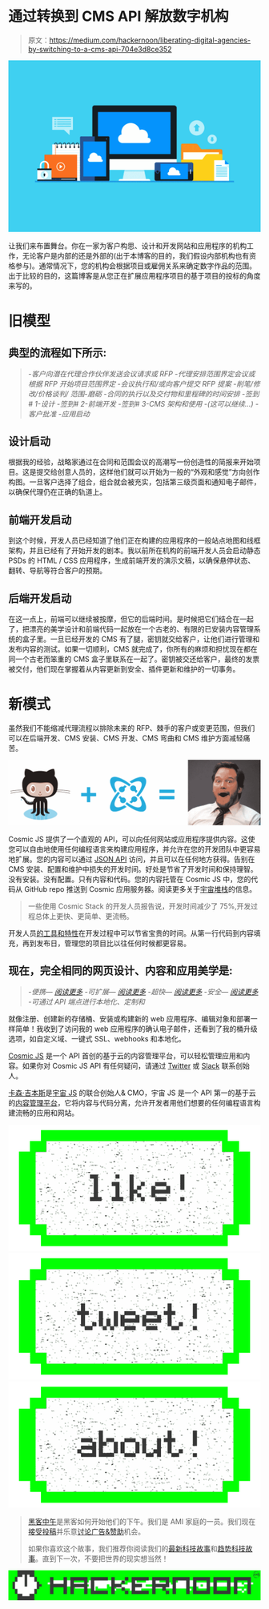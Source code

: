 # 通过转换到 CMS API 解放数字机构

> 原文：<https://medium.com/hackernoon/liberating-digital-agencies-by-switching-to-a-cms-api-704e3d8ce352>

![](img/08e7dd013456bfd2e71407a937ac4853.png)

让我们来布置舞台。你在一家为客户构思、设计和开发网站和应用程序的机构工作，无论客户是内部的还是外部的(出于本博客的目的，我们假设内部机构也有资格参与)。通常情况下，您的机构会根据项目或雇佣关系来确定数字作品的范围。出于比较的目的，这篇博客是从您正在扩展应用程序项目的基于项目的投标的角度来写的。

# 旧模型

## 典型的流程如下所示:

> *-客户向潜在代理合作伙伴发送会议请求或 RFP
> -代理安排范围界定会议或根据 RFP 开始项目范围界定
> -会议执行和/或向客户提交 RFP 提案
> -削笔/修改/价格谈判/ 范围-磨砺
> -合同的执行以及交付物和里程碑的时间安排
> -签到# 1-设计
> -签到# 2-前端开发
> -签到# 3-CMS 架构和使用
> -(这可以继续…)
> -客户批准
> -应用启动*

## 设计启动

根据我的经验，战略家通过在合同和范围会议的高潮写一份创造性的简报来开始项目。这是提交给创意人员的，这样他们就可以开始为一般的“外观和感觉”方向创作构图。一旦客户选择了组合，组合就会被充实，包括第三级页面和通知电子邮件，以确保代理仍在正确的轨道上。

## 前端开发启动

到这个时候，开发人员已经知道了他们正在构建的应用程序的一般站点地图和线框架构，并且已经有了开始开发的剧本。我以前所在机构的前端开发人员会启动静态 PSDs 的 HTML / CSS 应用程序，生成前端开发的演示文稿，以确保悬停状态、翻转、导航等符合客户的预期。

## 后端开发启动

在这一点上，前端可以继续被按摩，但它的后端时间。是时候把它们结合在一起了，把漂亮的美学设计和前端代码一起放在一个古老的、有限的已安装内容管理系统的盒子里。一旦已经开发的 CMS 有了腿，密钥就交给客户，让他们进行管理和发布内容的测试。如果一切顺利，CMS 就完成了，你所有的麻烦和担忧现在都在同一个古老而笨重的 CMS 盒子里联系在一起了。密钥被交还给客户，最终的发票被交付，他们现在掌握着从内容更新到安全、插件更新和维护的一切事务。

# 新模式

虽然我们不能缩减代理流程以排除未来的 RFP、棘手的客户或变更范围，但我们可以在后端开发、CMS 安装、CMS 开发、CMS 弯曲和 CMS 维护方面减轻痛苦。

![](img/bb29bdb0fff7c0588b83027930e518e9.png)

Cosmic JS 提供了一个直观的 API，可以向任何网站或应用程序提供内容。这使您可以自由地使用任何编程语言来构建应用程序，并允许在您的开发团队中更容易地扩展。您的内容可以通过 [JSON API](https://cosmicjs.com/) 访问，并且可以在任何地方获得。告别在 CMS 安装、配置和维护中损失的开发时间。好处是节省了开发时间和保持理智。没有安装。没有配置。只有内容和代码。您的内容托管在 Cosmic JS 中，您的代码从 GitHub repo 推送到 Cosmic 应用服务器。阅读更多关于[宇宙堆栈](https://cosmicjs.com/blog/the-cosmic-stack)的信息。

> 一些使用 Cosmic Stack 的开发人员报告说，开发时间减少了 75%,开发过程总体上更快、更简单、更流畅。

开发人员[的工具和特性](https://cosmicjs.com/features)在开发过程中可以节省宝贵的时间。从第一行代码到内容填充，再到发布日，管理您的项目比以往任何时候都更容易。

## 现在，完全相同的网页设计、内容和应用美学是:

> *-便携—* [*阅读更多*](https://cosmicjs.com/blog/version-iteration-portable-json-buckets) *-可扩展—* [*阅读更多*](https://cosmicjs.com/blog/creating-extendable-content-objects-served-via-api) *-超快—* [*阅读更多*](https://cosmicjs.com/features) *-安全—* [*阅读更多*](https://cosmicjs.com/features) *-可通过 API 端点进行本地化、定制和*

就像注册、创建新的存储桶、安装或构建新的 web 应用程序、编辑对象和部署一样简单！我收到了访问我的 web 应用程序的确认电子邮件，还看到了我的桶升级选项，如自定义域、一键式 SSL、webhooks 和本地化。

[Cosmic JS](https://cosmicjs.com/) 是一个 API 首创的基于云的内容管理平台，可以轻松管理应用和内容。如果你对 Cosmic JS API 有任何疑问，请通过 [Twitter](https://twitter.com/cosmic_js) 或 [Slack](https://cosmicjs.com/community) 联系创始人。

[卡森·吉本斯](https://twitter.com/carsoncgibbons)是[宇宙 JS](https://cosmicjs.com/) 的联合创始人& CMO，宇宙 JS 是一个 API 第一的基于云的[内容管理平台](https://cosmicjs.com/)，它将内容与代码分离，允许开发者用他们想要的任何编程语言构建流畅的应用和网站。

[![](img/50ef4044ecd4e250b5d50f368b775d38.png)](http://bit.ly/HackernoonFB)[![](img/979d9a46439d5aebbdcdca574e21dc81.png)](https://goo.gl/k7XYbx)[![](img/2930ba6bd2c12218fdbbf7e02c8746ff.png)](https://goo.gl/4ofytp)

> [黑客中午](http://bit.ly/Hackernoon)是黑客如何开始他们的下午。我们是 AMI 家庭的一员。我们现在[接受投稿](http://bit.ly/hackernoonsubmission)并乐意[讨论广告&赞助](mailto:partners@amipublications.com)机会。
> 
> 如果你喜欢这个故事，我们推荐你阅读我们的[最新科技故事](http://bit.ly/hackernoonlatestt)和[趋势科技故事](https://hackernoon.com/trending)。直到下一次，不要把世界的现实想当然！

![](img/be0ca55ba73a573dce11effb2ee80d56.png)